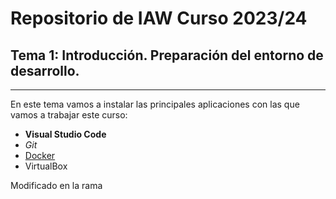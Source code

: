 # Repositorio de IAW Curso 2023/24
## Tema 1: Introducción. Preparación del entorno de desarrollo.
***
En este tema vamos a instalar las principales aplicaciones con las que vamos a trabajar este curso:
- **Visual Studio Code**
- *Git*
- [Docker](https://www.docker.com/)
- VirtualBox

Modificado en la rama
